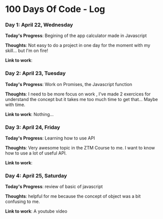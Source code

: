 # 100 Days Of Code - Log

<!--### Day 0: February 30, 2016 (Example 1)
##### (delete me or comment me out)

**Today's Progress**: Fixed CSS, worked on canvas functionality for the app.

**Thoughts:** I really struggled with CSS, but, overall, I feel like I am slowly getting better at it. Canvas is still new for me, but I managed to figure out some basic functionality.

**Link to work:** [Calculator App](http://www.example.com)

### Day 0: February 30, 2016 (Example 2)
##### (delete me or comment me out)

**Today's Progress**: Fixed CSS, worked on canvas functionality for the app.

**Thoughts**: I really struggled with CSS, but, overall, I feel like I am slowly getting better at it. Canvas is still new for me, but I managed to figure out some basic functionality.

**Link(s) to work**: [Calculator App](http://www.example.com)-->


### Day 1: April 22, Wednesday

**Today's Progress**: Begining of the app calculator made in Javascript

**Thoughts**: Not easy to do a project in one day for the moment with my skill... but I'm on fire!

**Link to work**:

### Day 2: April 23, Tuesday

**Today's Progress**: Work on Promises, the Javascript function 

**Thoughts**: I need to be more focus on work , I've made 2 exercices for understand the concept but it takes me too much time to get that... Maybe with time. 

**Link to work**: Nothing... 

### Day 3: April 24, Friday

**Today's Progress**: Learning how to use API

**Thoughts**: Very awesome topic in the ZTM Course to me. I want to know how to use a lot of useful API.

**Link to work**:

### Day 4: April 25, Saturday

**Today's Progress**: review of basic of javascript

**Thoughts**: helpful for me because the concept of object was a bit confusing to me.

**Link to work**: A youtube video 